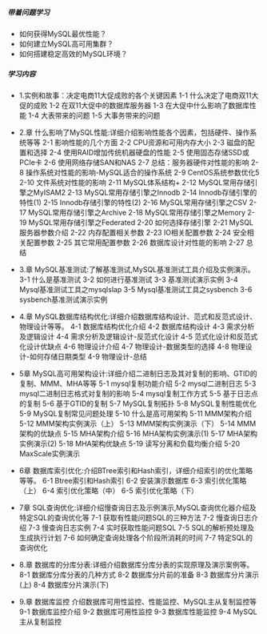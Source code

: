 ##### 带着问题学习
- 如何获得MySQL最优性能？
- 如何建立MySQL高可用集群？
- 如何搭建稳定高效的MySQL环境？

##### 学习内容
- 1.实例和故事：决定电商11大促成败的各个关键因素
1-1 什么决定了电商双11大促的成败
1-2 在双11大促中的数据库服务器
1-3 在大促中什么影响了数据库性能
1-4 大表带来的问题
1-5 大事务带来的问题

- 2.章 什么影响了MySQL性能:详细介绍影响性能各个因素，包括硬件、操作系统等等
2-1 影响性能的几个方面
2-2 CPU资源和可用内存大小
2-3 磁盘的配置和选择
2-4 使用RAID增加传统机器硬盘的性能
2-5 使用固态存储SSD或PCIe卡
2-6 使用网络存储SAN和NAS
2-7 总结：服务器硬件对性能的影响
2-8 操作系统对性能的影响-MySQL适合的操作系统
2-9 CentOS系统参数优化5
2-10 文件系统对性能的影响
2-11 MySQL体系结构+
2-12 MySQL常用存储引擎之MyISAM2
2-13 MySQL常用存储引擎之Innodb
2-14 Innodb存储引擎的特性(1)
2-15 Innodb存储引擎的特性(2)
2-16 MySQL常用存储引擎之CSV
2-17 MySQL常用存储引擎之Archive
2-18 MySQL常用存储引擎之Memory
2-19 MySQL常用存储引擎之Federated
2-20 如何选择存储引擎
2-21 MySQL服务器参数介绍
2-22 内存配置相关参数
2-23 IO相关配置参数
2-24 安全相关配置参数
2-25 其它常用配置参数
2-26 数据库设计对性能的影响
2-27 总结

- 3.章 MySQL基准测试:了解基准测试,MySQL基准测试工具介绍及实例演示。
3-1 什么是基准测试
3-2 如何进行基准测试
3-3 基准测试演示实例
3-4 Mysql基准测试工具之mysqlslap
3-5 Mysql基准测试工具之sysbench
3-6 sysbench基准测试演示实例

- 4.章 MySQL数据库结构优化:详细介绍数据库结构设计、范式和反范式设计、物理设计等等。
4-1 数据库结构优化介绍
4-2 数据库结构设计
4-3 需求分析及逻辑设计
4-4 需求分析及逻辑设计-反范式化设计
4-5 范式化设计和反范式化设计优缺点
4-6 物理设计介绍
4-7 物理设计-数据类型的选择
4-8 物理设计-如何存储日期类型
4-9 物理设计-总结

- 5章 MySQL高可用架构设计:详细介绍二进制日志及其对复制的影响、GTID的复制、MMM、MHA等等
5-1 mysql复制功能介绍
5-2 mysql二进制日志
5-3 mysql二进制日志格式对复制的影响
5-4 mysql复制工作方式
5-5 基于日志点的复制
5-6 基于GTID的复制
5-7 MySQL复制拓扑
5-8 MySQL复制性能优化
5-9 MySQL复制常见问题处理
5-10 什么是高可用架构
5-11 MMM架构介绍
5-12 MMM架构实例演示（上）
5-13 MMM架构实例演示（下）
5-14 MMM架构的优缺点
5-15 MHA架构介绍
5-16 MHA架构实例演示(1)
5-17 MHA架构实例演示(2)
5-18 MHA架构优缺点
5-19 读写分离和负载均衡介绍
5-20 MaxScale实例演示

- 6章 数据库索引优化:介绍BTree索引和Hash索引，详细介绍索引的优化策略等等。
6-1 Btree索引和Hash索引
6-2 安装演示数据库
6-3 索引优化策略（上）
6-4 索引优化策略（中）
6-5 索引优化策略（下）

- 7章 SQL查询优化:详细介绍慢查询日志及示例演示,MySQL查询优化器介绍及特定SQL的查询优化等
7-1 获取有性能问题SQL的三种方法
7-2 慢查询日志介绍
7-3 慢查询日志实例
7-4 实时获取性能问题SQL
7-5 SQL的解析预处理及生成执行计划
7-6 如何确定查询处理各个阶段所消耗的时间
7-7 特定SQL的查询优化

- 8.章 数据库的分库分表:详细介绍数据库分库分表的实现原理及演示案例等。
8-1 数据库分库分表的几种方式
8-2 数据库分片前的准备
8-3 数据库分片演示(上)
8-4 数据库分片演示(下)

- 9.章 数据库监控
介绍数据库可用性监控、性能监控、MySQL主从复制监控等
9-1 数据库监控介绍
9-2 数据库可用性监控
9-3 数据库性能监控
9-4 MySQL主从复制监控
